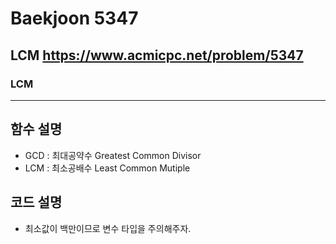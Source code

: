 Baekjoon 5347
=============
LCM <https://www.acmicpc.net/problem/5347>
---------------
### LCM
- - -
## 함수 설명
- GCD : 최대공약수 Greatest Common Divisor
- LCM : 최소공배수 Least Common Mutiple
## 코드 설명
- 최소값이 백만이므로 변수 타입을 주의해주자.